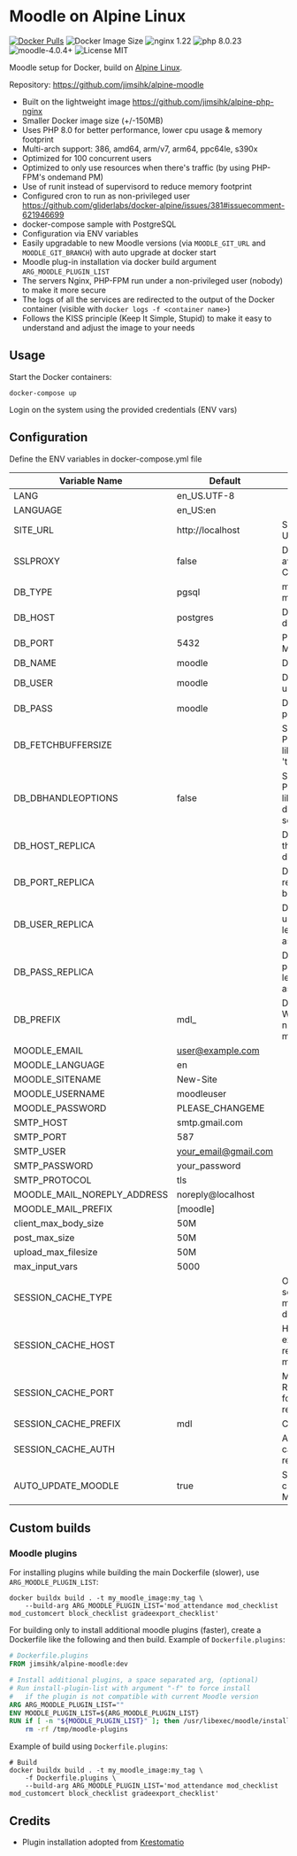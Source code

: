 # Moodle on Alpine Linux

[![Docker Pulls](https://img.shields.io/docker/pulls/jimsihk/alpine-moodle.svg)](https://hub.docker.com/r/jimsihk/alpine-moodle/)
![Docker Image Size](https://img.shields.io/docker/image-size/jimsihk/alpine-moodle)
![nginx 1.22](https://img.shields.io/badge/nginx-1.22-brightgreen.svg)
![php 8.0.23](https://img.shields.io/badge/php-8.0.23-brightgreen.svg)
![moodle-4.0.4+](https://img.shields.io/badge/moodle-4.0.4+-yellow)
![License MIT](https://img.shields.io/badge/license-MIT-blue.svg)

Moodle setup for Docker, build on [Alpine Linux](http://www.alpinelinux.org/).

Repository: https://github.com/jimsihk/alpine-moodle


* Built on the lightweight image https://github.com/jimsihk/alpine-php-nginx
* Smaller Docker image size (+/-150MB)
* Uses PHP 8.0 for better performance, lower cpu usage & memory footprint
* Multi-arch support: 386, amd64, arm/v7, arm64, ppc64le, s390x
* Optimized for 100 concurrent users
* Optimized to only use resources when there's traffic (by using PHP-FPM's ondemand PM)
* Use of runit instead of supervisord to reduce memory footprint
* Configured cron to run as non-privileged user https://github.com/gliderlabs/docker-alpine/issues/381#issuecomment-621946699
* docker-compose sample with PostgreSQL
* Configuration via ENV variables
* Easily upgradable to new Moodle versions (via `MOODLE_GIT_URL` and `MOODLE_GIT_BRANCH`) with auto upgrade at docker start 
* Moodle plug-in installation via docker build argument `ARG_MOODLE_PLUGIN_LIST`
* The servers Nginx, PHP-FPM run under a non-privileged user (nobody) to make it more secure
* The logs of all the services are redirected to the output of the Docker container (visible with `docker logs -f <container name>`)
* Follows the KISS principle (Keep It Simple, Stupid) to make it easy to understand and adjust the image to your needs

## Usage

Start the Docker containers:

    docker-compose up

Login on the system using the provided credentials (ENV vars)

## Configuration
Define the ENV variables in docker-compose.yml file

| Variable Name               | Default              | Description                                                                                    |
|-----------------------------|----------------------|------------------------------------------------------------------------------------------------|
| LANG                        | en_US.UTF-8          |                                                                                                |
| LANGUAGE                    | en_US:en             |                                                                                                |
| SITE_URL                    | http://localhost     | Sets the public site URL                                                                       |
| SSLPROXY                    | false                | Disable SSL proxy to avod site loop. Ej. Cloudfare                                             |
| DB_TYPE                     | pgsql                | mysqli - pgsql - mariadb                                                                       |
| DB_HOST                     | postgres             | Database hostname Ej. db container name                                                        |
| DB_PORT                     | 5432                 | PostgresSQL=5432 - MySQL/MariaDB=3306                                                          |
| DB_NAME                     | moodle               | Database name                                                                                  |
| DB_USER                     | moodle               | Database login username                                                                        |
| DB_PASS                     | moodle               | Database login password                                                                        |
| DB_FETCHBUFFERSIZE          |                      | Set to 0 if using PostgresSQL poolers like PgBouncer in 'transaction' mode                     |
| DB_DBHANDLEOPTIONS          | false                | Set to true if using PostgresSQL poolers like PgBouncer which does not support sending options |
| DB_HOST_REPLICA             |                      | Database hostname of the read-only replica database                                            |
| DB_PORT_REPLICA             |                      | Database port of replica, left it empty to be same as DB_PORT                                  |
| DB_USER_REPLICA             |                      | Database login username of replica, left it empty to be same as DB_USER                        |
| DB_PASS_REPLICA             |                      | Database login password of replica, left it empty to be same as DB_PASS                        |
| DB_PREFIX                   | mdl_                 | Database prefix. WARNING: don't use numeric values or moodle won't start                       |
| MOODLE_EMAIL                | user@example.com     |                                                                                                |
| MOODLE_LANGUAGE             | en                   |                                                                                                |
| MOODLE_SITENAME             | New-Site             |                                                                                                |
| MOODLE_USERNAME             | moodleuser           |                                                                                                |
| MOODLE_PASSWORD             | PLEASE_CHANGEME      |                                                                                                |
| SMTP_HOST                   | smtp.gmail.com       |                                                                                                |
| SMTP_PORT                   | 587                  |                                                                                                |
| SMTP_USER                   | your_email@gmail.com |                                                                                                |
| SMTP_PASSWORD               | your_password        |                                                                                                |
| SMTP_PROTOCOL               | tls                  |                                                                                                |
| MOODLE_MAIL_NOREPLY_ADDRESS | noreply@localhost    |                                                                                                |
| MOODLE_MAIL_PREFIX          | [moodle]             |                                                                                                |
| client_max_body_size        | 50M                  |                                                                                                |
| post_max_size               | 50M                  |                                                                                                |
| upload_max_filesize         | 50M                  |                                                                                                |
| max_input_vars              | 5000                 |                                                                                                |
| SESSION_CACHE_TYPE          |                      | Optionally sets shared session cache store: memcached, redis, database                         |
| SESSION_CACHE_HOST          |                      | Hostname of the external cache store, required for memcached and redis                         |
| SESSION_CACHE_PORT          |                      | Memcached=11211, Redis=6379, required for memcached and redis                                  |
| SESSION_CACHE_PREFIX        | mdl                  | Cache prefix                                                                                   |
| SESSION_CACHE_AUTH          |                      | Authentication key for cache store, may be required for redis                                  |
| AUTO_UPDATE_MOODLE          | true                 | Set to false to disable checking and updating Moodle at docker start                           |

## Custom builds
### Moodle plugins

For installing plugins while building the main Dockerfile (slower), use `ARG_MOODLE_PLUGIN_LIST`:
```
docker buildx build . -t my_moodle_image:my_tag \
    --build-arg ARG_MOODLE_PLUGIN_LIST='mod_attendance mod_checklist mod_customcert block_checklist gradeexport_checklist'
```
For building only to install additional moodle plugins (faster), create a Dockerfile like the following and then build.
Example of `Dockerfile.plugins`:
```dockerfile
# Dockerfile.plugins
FROM jimsihk/alpine-moodle:dev

# Install additional plugins, a space separated arg, (optional)
# Run install-plugin-list with argument "-f" to force install 
#   if the plugin is not compatible with current Moodle version
ARG ARG_MOODLE_PLUGIN_LIST=""
ENV MOODLE_PLUGIN_LIST=${ARG_MOODLE_PLUGIN_LIST}
RUN if [ -n "${MOODLE_PLUGIN_LIST}" ]; then /usr/libexec/moodle/install-plugin-list -p "${MOODLE_PLUGIN_LIST}"; fi && \
    rm -rf /tmp/moodle-plugins
```
Example of build using `Dockerfile.plugins`:
```
# Build
docker buildx build . -t my_moodle_image:my_tag \
    -f Dockerfile.plugins \
    --build-arg ARG_MOODLE_PLUGIN_LIST='mod_attendance mod_checklist mod_customcert block_checklist gradeexport_checklist'
```
## Credits
- Plugin installation adopted from [Krestomatio](https://github.com/krestomatio/container_builder/tree/master/moodle)